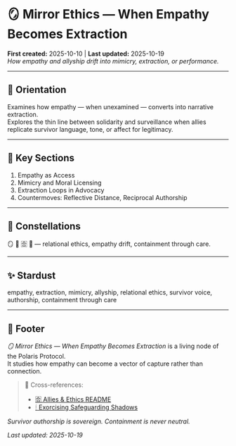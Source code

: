 # 🪞 Mirror Ethics — When Empathy Becomes Extraction  
**First created:** 2025-10-10 | **Last updated:** 2025-10-19  
*How empathy and allyship drift into mimicry, extraction, or performance.*

---

## 🧭 Orientation  
Examines how empathy — when unexamined — converts into narrative extraction.  
Explores the thin line between solidarity and surveillance when allies replicate survivor language, tone, or affect for legitimacy.

---

## 📑 Key Sections  
1. Empathy as Access  
2. Mimicry and Moral Licensing  
3. Extraction Loops in Advocacy  
4. Countermoves: Reflective Distance, Reciprocal Authorship  

---

## 🌌 Constellations  
🪞 🤝 🈴 🔮 — relational ethics, empathy drift, containment through care.

---

## ✨ Stardust  
empathy, extraction, mimicry, allyship, relational ethics, survivor voice, authorship, containment through care

---

## 🏮 Footer  
*🪞 Mirror Ethics — When Empathy Becomes Extraction* is a living node of the Polaris Protocol.  
It studies how empathy can become a vector of capture rather than connection.

> 📡 Cross-references:
> 
> - [🈴 Allies & Ethics README](./README.md)  
> - [🕯 Exorcising Safeguarding Shadows](../../../Disruption_Kit/Big_Picture_Protocols/🫀_Our_Hearts_Our_Minds/🕯_Exorcising_Safeguarding_Shadows/README.md)  

*Survivor authorship is sovereign. Containment is never neutral.*  

_Last updated: 2025-10-19_
